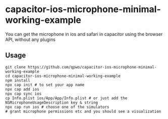 # capacitor-ios-microphone-minimal-working-example

You can get the microphone in ios and safari in capacitor using the browser API, without any plugins

## Usage

```
git clone https://github.com/qpwo/capacitor-ios-microphone-minimal-working-example
cd capacitor-ios-microphone-minimal-working-example
npm install
npx cap init # to set your app name
npx cap add ios
npx cap sync ios
cp Info.plist ios/App/App/Info.plist # or just add the NSMicrophoneUsageDescription key & string
npx cap run ios # choose one of the simulators
# grant microphone permissions etc and you should see a visualization
```
